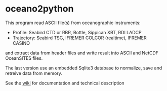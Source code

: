# oceano2python

This program read ASCII file(s) from oceanographic instruments:

- Profile: Seabird CTD or RBR, Bottle, Sippican XBT, RDI LADCP
- Trajectory: Seabird TSG, IFREMER COLCOR (realtime), IFREMER CASINO

and extract data from header files and write result into ASCII and NetCDF OceanSITES files.

The last version use an embedded Sqlite3 database to normalize, save and retreive data from memory.

See the [wiki](https://github.com/jgrelet/oceano2python/wiki) for documentation and technical description


